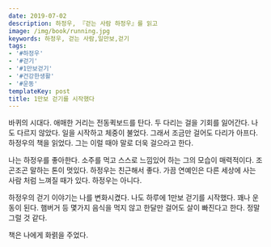 ```yaml
---
date: 2019-07-02
description: 하정우, 『걷는 사람 하정우』를 읽고
image: /img/book/running.jpg
keywords: 하정우, 걷는 사람,일만보,걷기
tags:
- '#하정우'
- '#걷기'
- '#1만보걷기'
- '#건강한생활'
- '#운동'
templateKey: post
title: 1만보 걷기를 시작했다
---
```

바퀴의 시대다. 애매한 거리는 전동퀵보드를 탄다. 두 다리는 걸을 기회를 잃어간다. 나도 다르지 않았다. 일을 시작하고 체중이 불었다. 그래서 조금만 걸어도 다리가 아프다. 하정우의 책을 읽었다. 그는 이럴 때야 말로 더욱 걸으라고 한다.

나는 하정우를 좋아한다. 소주를 먹고 스스로 느낌있어 하는 그의 모습이 매력적이다. 조곤조곤 말하는 톤이 멋있다. 하정우는 친근해서 좋다. 가끔 연예인은 다른 세상에 사는 사람 처럼 느껴질 때가 있다. 하정우는 아니다. 

하정우의 걷기 이야기는 나를 변화시켰다. 나도 하루에 1만보 걷기를 시작했다. 꽤나 운동이 된다. 햄버거 등 몇가지 음식을 먹지 않고 한달만 걸어도 살이 빠진다고 한다. 정말 그럴 것 같다. 

책은 나에게 화렭을 주었다.